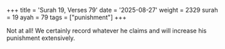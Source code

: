 +++
title = 'Surah 19, Verses 79'
date = '2025-08-27'
weight = 2329
surah = 19
ayah = 79
tags = ["punishment"]
+++

Not at all! We certainly record whatever he claims and will increase his punishment extensively.